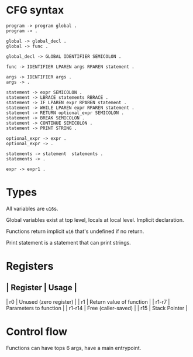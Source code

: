 # CFG syntax

    program -> program global .
    program -> .

    global -> global_decl .
    global -> func .

    global_decl -> GLOBAL IDENTIFIER SEMICOLON .

    func -> IDENTIFIER LPAREN args RPAREN statement .

    args -> IDENTIFIER args .
    args -> .

    statement -> expr SEMICOLON .
    statement -> LBRACE statements RBRACE .
    statement -> IF LPAREN expr RPAREN statement .
    statement -> WHILE LPAREN expr RPAREN statement .
    statement -> RETURN optional_expr SEMICOLON .
    statement -> BREAK SEMICOLON .
    statement -> CONTINUE SEMICOLON .
    statement -> PRINT STRING .

    optional_expr -> expr .
    optional_expr -> .

    statements -> statement  statements .
    statements -> .

    expr -> expr1 .

# Types

All variables are `u16`s.

Global variables exist at top level, locals at local level. Implicit declaration.

Functions return implicit `u16` that's undefined if no return.

Print statement is a statement that can print strings.

# Registers

| Register | Usage                         |
--------------------------------------------
| r0       | Unused (zero register)        |
| r1       | Return value of function      |
| r1-r7    | Parameters to function        |
| r1-r14   | Free (caller-saved)           |
| r15      | Stack Pointer                 |

# Control flow

Functions can have tops 6 args, have a main entrypoint.
